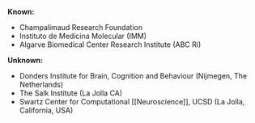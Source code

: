 **Known:**
+ Champalimaud Research Foundation
+ Instituto de Medicina Molecular (IMM)
+ Algarve Biomedical Center Research Institute (ABC Ri)

**Unknown:**
+ Donders Institute for Brain, Cognition and Behaviour (Nijmegen, The Netherlands)
+ The Salk Institute (La Jolla CA)
+ Swartz Center for Computational [[Neuroscience]], UCSD (La Jolla, California, USA)